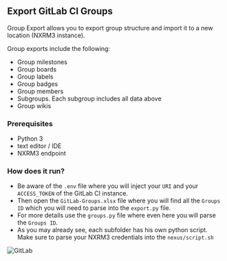 ## Export GitLab CI Groups

Group Export allows you to export group structure and import it to a new location (NXRM3 instance).

Group exports include the following:

+ Group milestones
+ Group boards
+ Group labels
+ Group badges
+ Group members
+ Subgroups. Each subgroup includes all data above
+ Group wikis


### Prerequisites

+ Python 3
+ text editor / IDE
+ NXRM3 endpoint

### How does it run?

+ Be aware of the `.env` file where you will inject your `URI` and your `ACCESS_TOKEN` of the GitLab CI instance.
+ Then open the `GitLab-Groups.xlsx` file where you will find all the `Groups ID` which you will need to parse into the `export.py` file.
+ For more details use the `groups.py` file where even here you will parse the `Groups ID`.
+ As you may already see, each subfolder has his own python script. Make sure to parse your NXRM3 credentials into the `nexus/script.sh`

![GitLab](https://w7.pngwing.com/pngs/694/277/png-transparent-logo-version-control-gitlab-brand-e-commerce-gitlab-text-orange-logo-thumbnail.png)
